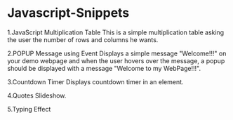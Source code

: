 # Javascript-Snippets

1.JavaScript Multiplication Table
This is a simple multiplication table asking the user the number of rows and columns he wants.

2.POPUP Message using Event
Displays a simple message "Welcome!!!" on your demo webpage and when the user hovers over the message, a popup should be displayed with a message "Welcome to my WebPage!!!".

3.Countdown Timer
Displays countdown timer in an element.

4.Quotes Slideshow.

5.Typing Effect


